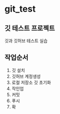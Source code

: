 # git_test
## 깃 테스트 프로젝트
깃과 깃허브 테스트 실습

## 작업순서
1. 깃 설치
2. 깃허브 계정생성
3. 로컬 저장소 깃 초기화
4. 작인업
5. 커밋
6. 푸시
7. 확
